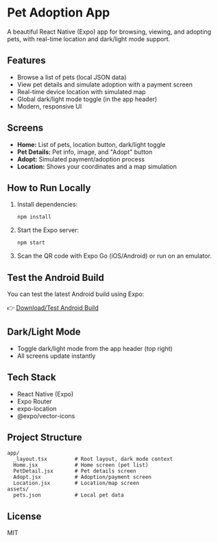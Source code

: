 # Pet Adoption App

A beautiful React Native (Expo) app for browsing, viewing, and adopting pets, with real-time location and dark/light mode support.

## Features
- Browse a list of pets (local JSON data)
- View pet details and simulate adoption with a payment screen
- Real-time device location with simulated map
- Global dark/light mode toggle (in the app header)
- Modern, responsive UI

## Screens
- **Home:** List of pets, location button, dark/light toggle
- **Pet Details:** Pet info, image, and "Adopt" button
- **Adopt:** Simulated payment/adoption process
- **Location:** Shows your coordinates and a map simulation

## How to Run Locally
1. Install dependencies:
   ```sh
   npm install
   ```
2. Start the Expo server:
   ```sh
   npm start
   ```
3. Scan the QR code with Expo Go (iOS/Android) or run on an emulator.

## Test the Android Build
You can test the latest Android build using Expo:

👉 [Download/Test Android Build](https://expo.dev/accounts/farhat12/projects/pet-adoption-app/builds/4ee99a6f-61b1-4a33-bd19-9b802eef1a49)

## Dark/Light Mode
- Toggle dark/light mode from the app header (top right)
- All screens update instantly

## Tech Stack
- React Native (Expo)
- Expo Router
- expo-location
- @expo/vector-icons

## Project Structure
```
app/
  _layout.tsx         # Root layout, dark mode context
  Home.jsx            # Home screen (pet list)
  PetDetail.jsx       # Pet details screen
  Adopt.jsx           # Adoption/payment screen
  Location.jsx        # Location/map screen
assets/
  pets.json           # Local pet data
```

## License
MIT
